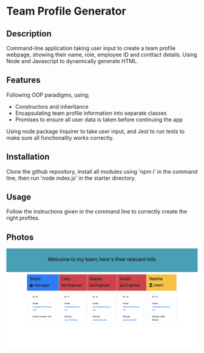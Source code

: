 # Team Profile Generator

## Description
Command-line application taking user input to create a team profile webpage, showing their name, role, employee ID and conttact details. Using Node and Javascript to dynamically generate HTML.

## Features
Following OOP paradigms, using; 
- Constructors and inheritance
- Encapsulating team profile information into separate classes
- Promises to ensure all user data is taken before continuing the app

Using node package Inquirer to take user input, and Jest to run tests to make sure all functionality works correctly.

## Installation
Clone the github repository, install all modules using 'npm i' in the command line, then run 'node index.js' in the starter directory.

## Usage
Follow the instructions given in the command line to correctly create the right profiles.

## Photos

![Sample of webpage from application](./assets/screenshot.png "Sample of webpage from application")


